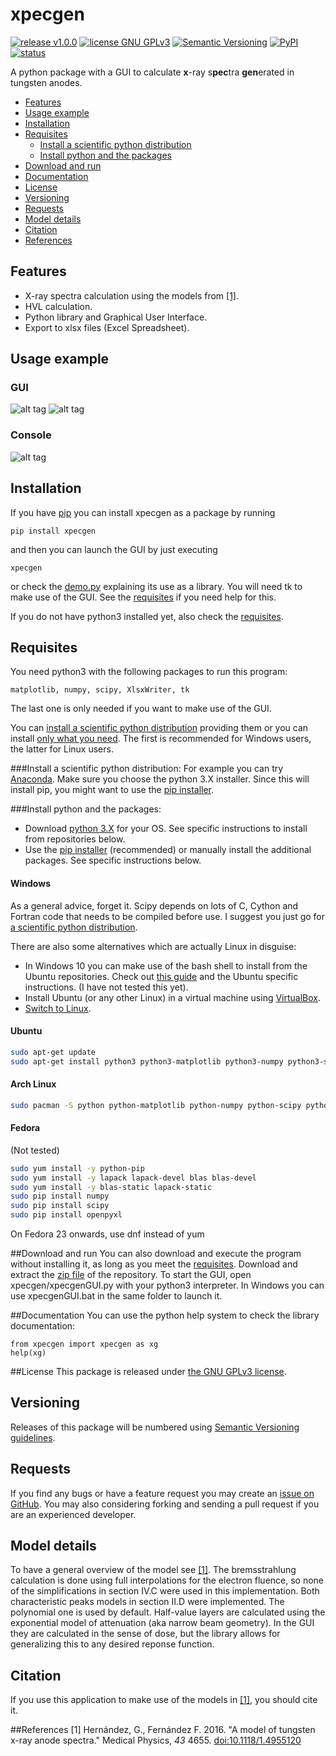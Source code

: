 # xpecgen
[![release v1.0.0](http://img.shields.io/badge/release-v1.0.0-blue.svg)](https://github.com/dih5/xpecgen/releases/latest)
[![license GNU GPLv3](https://img.shields.io/badge/license-GNU%20GPLv3-blue.svg)](https://raw.githubusercontent.com/Dih5/xpecgen/master/LICENSE.txt)
[![Semantic Versioning](https://img.shields.io/badge/SemVer-2.0.0-brightgreen.svg)](http://semver.org/spec/v2.0.0.html)
[![PyPI](https://img.shields.io/pypi/v/xpecgen.svg)](https://pypi.python.org/pypi/xpecgen)
[![status](http://joss.theoj.org/papers/970f9606afd29308e2dcc77216429ee7/status.svg)](http://joss.theoj.org/papers/970f9606afd29308e2dcc77216429ee7)

A python package with a GUI to calculate **x**-ray s**pec**tra **gen**erated in tungsten anodes.

* [Features](#features)
* [Usage example](#usage-example)
* [Installation](#installation)
* [Requisites](#requisites)
	* [Install a scientific python distribution](#install-a-scientific-python-distribution)
	* [Install python and the packages](#install-python-and-the-packages)
* [Download and run](#download-and-run)
* [Documentation](#documentation)
* [License](#license)
* [Versioning](#versioning)
* [Requests](#requests)
* [Model details](#model-details)
* [Citation](#citation)
* [References](#references)

## Features
* X-ray spectra calculation using the models from [\[1\]](#Ref1).
* HVL calculation.
* Python library and Graphical User Interface.
* Export to xlsx files (Excel Spreadsheet).

## Usage example
### GUI
![alt tag](https://raw.github.com/dih5/xpecgen/master/img/DemoPar.png)
![alt tag](https://raw.github.com/dih5/xpecgen/master/img/DemoPlot.png)
### Console
![alt tag](https://raw.github.com/dih5/xpecgen/master/img/DemoConsole.png)

## Installation
If you have [pip](https://pip.pypa.io/en/stable/installing/) you can install xpecgen as a package by running
```
pip install xpecgen
```
and then you can launch the GUI by just executing
```
xpecgen
```
or check the [demo.py](demo/demo.py) explaining its use as a library. You will need tk to make use of the GUI. See the [requisites](#requisites) if you need help for this.

If you do not have python3 installed yet, also check the [requisites](#requisites).

## Requisites
You need python3 with the following packages to run this program:
```
matplotlib, numpy, scipy, XlsxWriter, tk
```
The last one is only needed if you want to make use of the GUI.

You can [install a scientific python distribution](#install-a-scientific-python-distribution) providing them or you can install [only what you need](#install-python-and-the-packages). The first is recommended for Windows users, the latter for Linux users.


###Install a scientific python distribution:
For example you can try [Anaconda](https://www.continuum.io/downloads). Make sure you choose the python 3.X installer.
Since this will install pip, you might want to use the [pip installer](#installation).

###Install python and the packages:
- Download [python 3.X](https://www.python.org/) for your OS. See specific instructions to install from repositories below.
- Use the [pip installer](#Installation) (recommended) or manually install the additional packages. See specific instructions below.

#### Windows
As a general advice, forget it. Scipy depends on lots of C, Cython and Fortran code that needs to be compiled before use.
I suggest you just go for [a scientific python distribution](#install-a-scientific-python-distribution).

There are also some alternatives which are actually Linux in disguise:
- In Windows 10 you can make use of the bash shell to install from the Ubuntu repositories. Check out [this guide](http://www.howtogeek.com/249966/how-to-install-and-use-the-linux-bash-shell-on-windows-10/) and the Ubuntu specific instructions. (I have not tested this yet).
- Install Ubuntu (or any other Linux) in a virtual machine using [VirtualBox](https://www.virtualbox.org/).
- [Switch to Linux](https://www.google.com/search?q=why+switch+to+linux).

#### Ubuntu
```bash
sudo apt-get update
sudo apt-get install python3 python3-matplotlib python3-numpy python3-scipy python3-xlsxwriter python3-tk
```
#### Arch Linux
```bash
sudo pacman -S python python-matplotlib python-numpy python-scipy python-xlsxwriter tk
```
#### Fedora
(Not tested)
```bash
sudo yum install -y python-pip
sudo yum install -y lapack lapack-devel blas blas-devel 
sudo yum install -y blas-static lapack-static
sudo pip install numpy
sudo pip install scipy
sudo pip install openpyxl
```
On Fedora 23 onwards, use dnf instead of yum

##Download and run
You can also download and execute the program without installing it, as long as you meet the [requisites](#requisites).
Download and extract the [zip file](https://github.com/Dih5/xpecgen/archive/master.zip) of the repository.
To start the GUI, open xpecgen/xpecgenGUI.py with your python3 interpreter. In Windows you can use xpecgenGUI.bat in the same folder to launch it.


##Documentation
You can use the python help system to check the library documentation:
```python3
from xpecgen import xpecgen as xg
help(xg)
```


##License
This package is released under
[the GNU GPLv3 license](https://raw.githubusercontent.com/Dih5/xpecgen/master/LICENSE.txt).


## Versioning
Releases of this package will be numbered using
[Semantic Versioning guidelines](http://semver.org/).

## Requests
If you find any bugs or have a feature request you may create an [issue on GitHub](https://github.com/dih5/xpecgen/issues).
You may also considering forking and sending a pull request if you are an experienced developer.

## Model details
To have a general overview of the model see [\[1\]](#Ref1).
The bremsstrahlung calculation is done using full interpolations for the electron fluence, so none of the simplifications in section IV.C were used in this implementation.
Both characteristic peaks models in section II.D were implemented. The polynomial one is used by default.
Half-value layers are calculated using the exponential model of attenuation (aka narrow beam geometry). In the GUI they are calculated in the sense of dose, but the library allows for generalizing this to any desired reponse function.

## Citation
If you use this application to make use of the models in [\[1\]](#Ref1), you should cite it.

##References
<a name="Ref1">\[1\]</a> Hernández, G., Fernández F. 2016. "A model of tungsten x-ray anode spectra." Medical Physics, *43* 4655. [doi:10.1118/1.4955120](http://dx.doi.org/10.1118/1.4955120)
